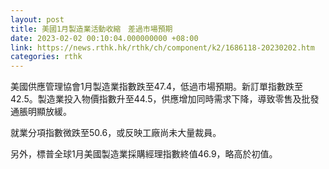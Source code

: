 ```yaml
---
layout: post
title: 美國1月製造業活動收縮　差過市場預期
date: 2023-02-02 00:10:04.000000000 +08:00
link: https://news.rthk.hk/rthk/ch/component/k2/1686118-20230202.htm
categories: rthk
---
```


美國供應管理協會1月製造業指數跌至47.4，低過市場預期。新訂單指數跌至42.5。製造業投入物價指數升至44.5，供應增加同時需求下降，導致零售及批發通脹明顯放緩。

就業分項指數微跌至50.6，或反映工廠尚未大量裁員。

另外，標普全球1月美國製造業採購經理指數終值46.9，略高於初值。
